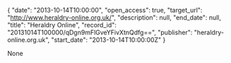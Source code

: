 {
  "date": "2013-10-14T10:00:00", 
  "open_access": true, 
  "target_url": "http://www.heraldry-online.org.uk/", 
  "description": null, 
  "end_date": null, 
  "title": "Heraldry Online", 
  "record_id": "20131014T100000/qDgn9mFlGveYFivXtnQdfg==", 
  "publisher": "heraldry-online.org.uk", 
  "start_date": "2013-10-14T10:00:00Z"
}

None